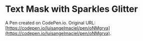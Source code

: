 # Text Mask with Sparkles Glitter

A Pen created on CodePen.io. Original URL: [https://codepen.io/luisangelmaciel/pen/oNMgrva](https://codepen.io/luisangelmaciel/pen/oNMgrva).

